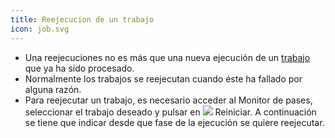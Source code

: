 ```yaml
---
title: Reejecucion de un trabajo
icon: job.svg
---
```

* Una reejecuciones no es más que una nueva ejecución de un [trabajo](Conceptos/job) que ya ha sido procesado.
* Normalmente los trabajos se reejecutan cuando éste ha fallado por alguna razón.
* Para reejecutar un trabajo, es necesario acceder al Monitor de pases, seleccionar el trabajo deseado y pulsar en  <img src="/static/images/icons/restart.gif" /> Reiniciar. A continuación se tiene que indicar desde que fase de la ejecución se quiere reejecutar.
